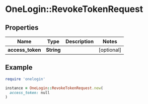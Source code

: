 # OneLogin::RevokeTokenRequest

## Properties

| Name | Type | Description | Notes |
| ---- | ---- | ----------- | ----- |
| **access_token** | **String** |  | [optional] |

## Example

```ruby
require 'onelogin'

instance = OneLogin::RevokeTokenRequest.new(
  access_token: null
)
```

